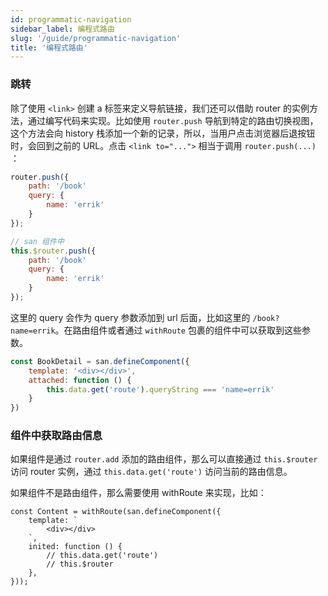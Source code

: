 ```yaml
---
id: programmatic-navigation
sidebar_label: 编程式路由
slug: '/guide/programmatic-navigation'
title: '编程式路由'
---
```


### 跳转

除了使用 `<link>` 创建 a 标签来定义导航链接，我们还可以借助 router 的实例方法，通过编写代码来实现。比如使用 `router.push` 导航到特定的路由切换视图，这个方法会向 history 栈添加一个新的记录，所以，当用户点击浏览器后退按钮时，会回到之前的 URL。点击 `<link to="...">` 相当于调用 `router.push(...)` ：

```javascript
router.push({
  	path: '/book'
    query: {
        name: 'errik'
    }
});

// san 组件中
this.$router.push({
  	path: '/book'
    query: {
        name: 'errik'
    }
});
```

这里的 query 会作为 query 参数添加到 url 后面，比如这里的 `/book?name=errik`。在路由组件或者通过 `withRoute` 包裹的组件中可以获取到这些参数。

```javascript
const BookDetail = san.defineComponent({
  	template: '<div></div>',
  	attached: function () {
        this.data.get('route').queryString === 'name=errik'
    }
})
```

### 组件中获取路由信息

如果组件是通过 `router.add` 添加的路由组件，那么可以直接通过 `this.$router` 访问 router 实例，通过 `this.data.get('route')` 访问当前的路由信息。

如果组件不是路由组件，那么需要使用 withRoute 来实现，比如：
```
const Content = withRoute(san.defineComponent({
    template: `
        <div></div>
    `,
    inited: function () {
        // this.data.get('route')
        // this.$router
    },
}));
```
